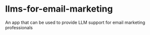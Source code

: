 # llms-for-email-marketing
An app that can be used to provide LLM support for email marketing professionals
